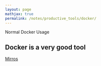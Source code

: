 ```yaml
---
layout: page
mathjax: true
permalink: /notes/productive_tools/docker/
---
```


Normal Docker Usage

## Docker is a very good tool


[Mirros](mirrors/)